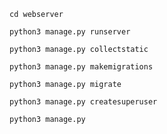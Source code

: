 ```markup
cd webserver

```

```markup
python3 manage.py runserver

```

```markup
python3 manage.py collectstatic

```

```markup
python3 manage.py makemigrations
```

```markup
python3 manage.py migrate
```

```markup
python3 manage.py createsuperuser
```

```markup
python3 manage.py
```